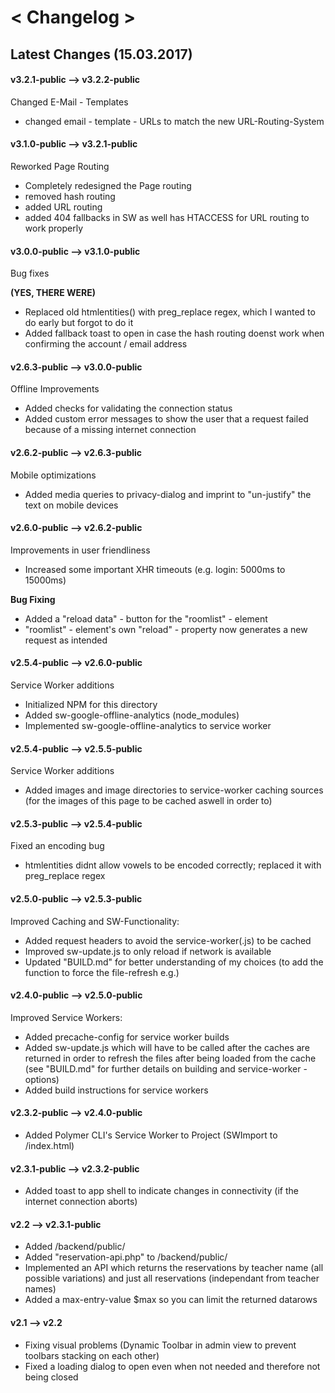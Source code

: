 # < Changelog >

## Latest Changes (15.03.2017)

#### v3.2.1-public --> v3.2.2-public
Changed E-Mail - Templates
- changed email - template - URLs to match the new URL-Routing-System

#### v3.1.0-public --> v3.2.1-public
Reworked Page Routing
- Completely redesigned the Page routing
- removed hash routing
- added URL routing
- added 404 fallbacks in SW as well has HTACCESS for URL routing
to work properly

#### v3.0.0-public --> v3.1.0-public
Bug fixes

**(YES, THERE WERE)**
- Replaced old htmlentities() with preg_replace regex, which I wanted to
do early but forgot to do it
- Added fallback toast to open in case the hash routing doenst work
when confirming the account / email address

#### v2.6.3-public --> v3.0.0-public
Offline Improvements
- Added checks for validating the connection status
- Added custom error messages to show the user that a request failed 
because of a missing internet connection

#### v2.6.2-public --> v2.6.3-public
Mobile optimizations
- Added media queries to privacy-dialog and imprint to "un-justify" the 
text on mobile devices

#### v2.6.0-public --> v2.6.2-public
Improvements in user friendliness
- Increased some important XHR timeouts (e.g. login: 5000ms to 15000ms)

**Bug Fixing**
- Added a "reload data" - button for the "roomlist" - element
- "roomlist" - element's own "reload" - property now generates a new request
as intended

#### v2.5.4-public --> v2.6.0-public
Service Worker additions
- Initialized NPM for this directory
- Added sw-google-offline-analytics (node_modules)
- Implemented sw-google-offline-analytics to service worker

#### v2.5.4-public --> v2.5.5-public
Service Worker additions
- Added images and image directories to service-worker caching 
sources (for the images of this page to be cached aswell in order to)

#### v2.5.3-public --> v2.5.4-public
Fixed an encoding bug
- htmlentities didnt allow vowels to be encoded correctly; replaced it with preg_replace regex

#### v2.5.0-public --> v2.5.3-public
Improved Caching and SW-Functionality:
- Added request headers to avoid the service-worker(.js) to be cached
- Improved sw-update.js to only reload if network is available
- Updated "BUILD.md" for better understanding of my choices (to add the
function to force the file-refresh e.g.)

#### v2.4.0-public --> v2.5.0-public
Improved Service Workers:
- Added precache-config for service worker builds
- Added sw-update.js which will have to be called after the caches are
returned in order to refresh the files after being loaded from the cache
(see "BUILD.md" for further details on building
and service-worker - options)
- Added build instructions for service workers

#### v2.3.2-public --> v2.4.0-public
- Added Polymer CLI's Service Worker to Project (SWImport to /index.html)

#### v2.3.1-public --> v2.3.2-public
- Added toast to app shell to indicate changes in connectivity (if the internet connection aborts)

#### v2.2 --> v2.3.1-public
- Added /backend/public/
- Added "reservation-api.php" to /backend/public/
- Implemented an API which returns the reservations by teacher name (all possible variations) and just all reservations (independant from teacher names)
- Added a max-entry-value $max so you can limit the returned datarows

#### v2.1 --> v2.2
- Fixing visual problems (Dynamic Toolbar in admin view to prevent toolbars stacking on each other)
- Fixed a loading dialog to open even when not needed and therefore not being closed